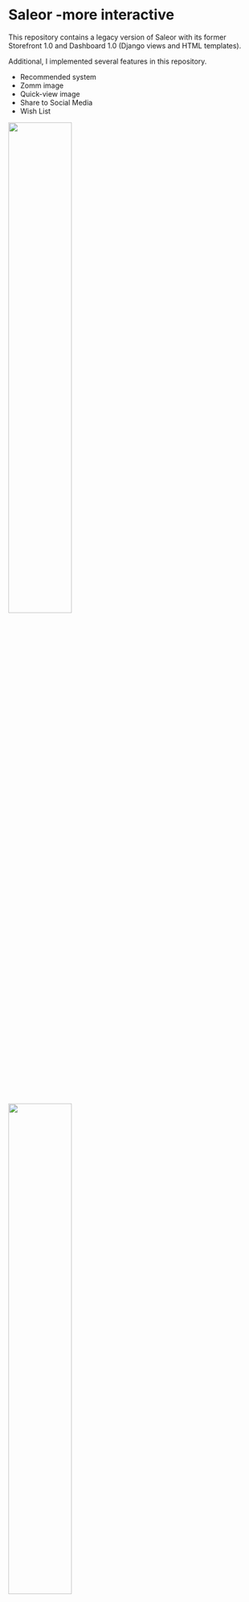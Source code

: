 # Saleor -more interactive 

This repository contains a legacy version of Saleor with its former Storefront 1.0 and Dashboard 1.0 (Django views and HTML templates).

Additional, I implemented several features in this repository.
  - Recommended system
  - Zomm image
  - Quick-view image
  - Share to Social Media
  - Wish List
  

<img src="https://github.com/albeec/saleor-v1/blob/master/saleor-v1/media/github-introduction/Recommended_system.png" width="50%" height="50%">

<img src="https://github.com/albeec/saleor-v1/blob/master/saleor-v1/media/github-introduction/Zoom%20image.png" width="50%" height="50%">

## License

Disclaimer: Everything you see here is open and free to use as long as you comply with the [license](https://github.com/mirumee/saleor/blob/master/LICENSE). There are no hidden charges. We promise to do our best to fix bugs and improve the code.

Some situations do call for extra code; we can cover exotic use cases or build you a custom e-commerce appliance.

#### Crafted with ❤️ by [Mirumee Software](http://mirumee.com)

hello@mirumee.com
